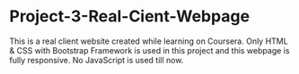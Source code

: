 # Project-3-Real-Cient-Webpage
This is a real client website created while learning on Coursera. Only HTML &amp; CSS with Bootstrap Framework is used in this project and this webpage is fully responsive.
No JavaScript  is used till now.
